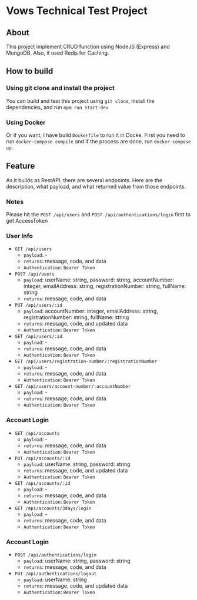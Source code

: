 # Vows Technical Test Project

## About
This project implement CRUD function using NodeJS (Express) and MongoDB. Also, it used Redis for Caching.

## How to build
### Using git clone and install the project
You can build and test this project using `git clone`, install the dependencies, and run `npm run start-dev`

### Using Docker
Or if you want, I have build `Dockerfile` to run it in Docke. First you need to run `docker-compose compile` and if the process are done, run `docker-compose up`.

## Feature
As it builds as RestAPI, there are several endpoints. Here are the description, what payload, and what returned value from those endpoints.

### Notes
Please hit the `POST /api/users` and `POST /api/authentications/login` first to get AccessToken

### User Info
* `GET /api/users`
    * `payload`: -
    * `returns`: message, code, and data
    * `Authentication`: `Bearer Token`
* `POST /api/users`
    * `payload`: userName: string, password: string, accountNumber: integer, emailAddress: string, registrationNumber: string, fullName: string
    * `returns`: message, code, and data
* `PUT /api/users/:id`
    * `payload`: accountNumber: integer, emailAddress: string, registrationNumber: string, fullName: string
    * `returns`: message, code, and updated data
    * `Authentication`: `Bearer Token`
* `GET /api/users/:id`
    * `payload`: -
    * `returns`: message, code, and data
    * `Authentication`: `Bearer Token`
* `GET /api/users/registration-number/:registrationNumber`
    * `payload`: -
    * `returns`: message, code, and data
    * `Authentication`: `Bearer Token`
* `GET /api/users/account-number/:accountNumber`
    * `payload`: -
    * `returns`: message, code, and data
    * `Authentication`: `Bearer Token`

### Account Login
* `GET /api/accounts`
    * `payload`: -
    * `returns`: message, code, and data
    * `Authentication`: `Bearer Token`
* `PUT /api/accounts/:id`
    * `payload`: userName: string, password: string
    * `returns`: message, code, and updated data
    * `Authentication`: `Bearer Token`
* `GET /api/accounts/:id`
    * `payload`: -
    * `returns`: message, code, and data
    * `Authentication`: `Bearer Token`
* `GET /api/accounts/3days/login`
    * `payload`: -
    * `returns`: message, code, and data
    * `Authentication`: `Bearer Token`

### Account Login
* `POST /api/authentications/login`
    * `payload`: userName: string, password: string
    * `returns`: message, code, and data
* `PUT /api/authentications/logout`
    * `payload`: userName: string
    * `returns`: message, code, and updated data
    * `Authentication`: `Bearer Token`